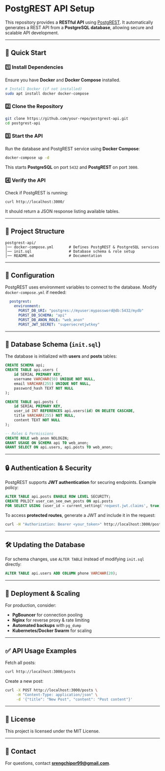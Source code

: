 # PostgREST API Setup

This repository provides a **RESTful API** using [PostgREST](https://postgrest.org/). It automatically generates a REST API from a **PostgreSQL database**, allowing secure and scalable API development.

---

## 🚀 Quick Start

### **1️⃣ Install Dependencies**
Ensure you have **Docker** and **Docker Compose** installed.

```sh
# Install Docker (if not installed)
sudo apt install docker docker-compose
```

### **2️⃣ Clone the Repository**
```sh
git clone https://github.com/your-repo/postgrest-api.git
cd postgrest-api
```

### **3️⃣ Start the API**
Run the database and PostgREST service using **Docker Compose**:
```sh
docker-compose up -d
```
This starts **PostgreSQL** on port `5432` and **PostgREST** on port `3000`.

### **4️⃣ Verify the API**
Check if PostgREST is running:
```sh
curl http://localhost:3000/
```
It should return a JSON response listing available tables.

---

## 📂 Project Structure
```
postgrest-api/
│── docker-compose.yml       # Defines PostgREST & PostgreSQL services
│── init.sql                 # Database schema & role setup
│── README.md                # Documentation
```

---

## 🔧 Configuration
PostgREST uses environment variables to connect to the database. Modify `docker-compose.yml` if needed:
```yaml
  postgrest:
    environment:
      PGRST_DB_URI: "postgres://myuser:mypassword@db:5432/mydb"
      PGRST_DB_SCHEMA: "api"
      PGRST_DB_ANON_ROLE: "web_anon"
      PGRST_JWT_SECRET: "supersecretjwtkey"
```

---

## 📌 Database Schema (`init.sql`)
The database is initialized with **users** and **posts** tables:
```sql
CREATE SCHEMA api;
CREATE TABLE api.users (
    id SERIAL PRIMARY KEY,
    username VARCHAR(50) UNIQUE NOT NULL,
    email VARCHAR(255) UNIQUE NOT NULL,
    password_hash TEXT NOT NULL
);

CREATE TABLE api.posts (
    id SERIAL PRIMARY KEY,
    user_id INT REFERENCES api.users(id) ON DELETE CASCADE,
    title VARCHAR(255) NOT NULL,
    content TEXT NOT NULL
);

-- Roles & Permissions
CREATE ROLE web_anon NOLOGIN;
GRANT USAGE ON SCHEMA api TO web_anon;
GRANT SELECT ON api.users, api.posts TO web_anon;
```

---

## 🔒 Authentication & Security
PostgREST supports **JWT authentication** for securing endpoints. Example policy:
```sql
ALTER TABLE api.posts ENABLE ROW LEVEL SECURITY;
CREATE POLICY user_can_see_own_posts ON api.posts
FOR SELECT USING (user_id = current_setting('request.jwt.claims', true)::json->>'user_id');
```
To access **protected routes**, generate a JWT and include it in the request:
```sh
curl -H "Authorization: Bearer <your_token>" http://localhost:3000/posts
```

---

## 🛠️ Updating the Database
For schema changes, use `ALTER TABLE` instead of modifying `init.sql` directly:
```sql
ALTER TABLE api.users ADD COLUMN phone VARCHAR(20);
```

---

## 🚀 Deployment & Scaling
For production, consider:
- **PgBouncer** for connection pooling
- **Nginx** for reverse proxy & rate limiting
- **Automated backups** with `pg_dump`
- **Kubernetes/Docker Swarm** for scaling

---

## ✅ API Usage Examples
Fetch all posts:
```sh
curl http://localhost:3000/posts
```
Create a new post:
```sh
curl -X POST http://localhost:3000/posts \
     -H "Content-Type: application/json" \
     -d '{"title": "New Post", "content": "Post content"}'
```

---

## 📜 License
This project is licensed under the MIT License.

---

## 📩 Contact
For questions, contact **srengchipor99@gmail.com**.

